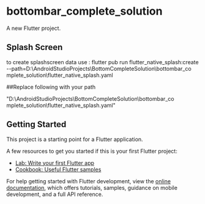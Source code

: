 # bottombar_complete_solution

A new Flutter project.

## Splash Screen
to create splashscreen data use : flutter pub run flutter_native_splash:create --path=D:\AndroidStudioProjects\BottomCompleteSolution\bottombar_co
mplete_solution\flutter_native_splash.yaml

##Replace following with your path

"D:\AndroidStudioProjects\BottomCompleteSolution\bottombar_co
mplete_solution\flutter_native_splash.yaml"


## Getting Started

This project is a starting point for a Flutter application.

A few resources to get you started if this is your first Flutter project:

- [Lab: Write your first Flutter app](https://docs.flutter.dev/get-started/codelab)
- [Cookbook: Useful Flutter samples](https://docs.flutter.dev/cookbook)

For help getting started with Flutter development, view the
[online documentation](https://docs.flutter.dev/), which offers tutorials,
samples, guidance on mobile development, and a full API reference.
